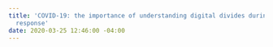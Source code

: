 ```yaml
---
title: 'COVID-19: the importance of understanding digital divides during the pandemic
  response'
date: 2020-03-25 12:46:00 -04:00
---
```


